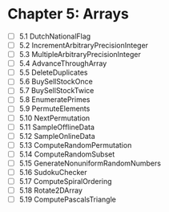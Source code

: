 # Chapter 5: Arrays  

- [ ] 5.1 DutchNationalFlag
- [ ] 5.2 IncrementArbitraryPrecisionInteger
- [ ] 5.3 MultipleArbitraryPrecisionInteger
- [ ] 5.4 AdvanceThroughArray
- [ ] 5.5 DeleteDuplicates
- [ ] 5.6 BuySellStockOnce
- [ ] 5.7 BuySellStockTwice
- [ ] 5.8 EnumeratePrimes
- [ ] 5.9 PermuteElements
- [ ] 5.10 NextPermutation
- [ ] 5.11 SampleOfflineData
- [ ] 5.12 SampleOnlineData
- [ ] 5.13 ComputeRandomPermutation
- [ ] 5.14 ComputeRandomSubset
- [ ] 5.15 GenerateNonuniformRandomNumbers
- [ ] 5.16 SudokuChecker
- [ ] 5.17 ComputeSpiralOrdering
- [ ] 5.18 Rotate2DArray
- [ ] 5.19 ComputePascalsTriangle